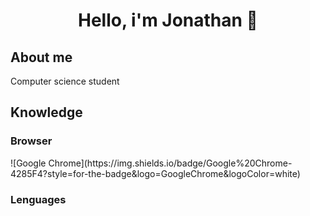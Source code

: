 <h1 align="center"> Hello, i'm Jonathan 👋 </h1>

<h2>About me</h2>
Computer science student

<h2>Knowledge</h2>
<h3>Browser</h3>
![Google Chrome](https://img.shields.io/badge/Google%20Chrome-4285F4?style=for-the-badge&logo=GoogleChrome&logoColor=white)
<h3>Lenguages</h3>

